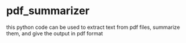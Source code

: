 # pdf_summarizer
this python code can be used to extract text from pdf files, summarize them, and give the output in pdf format
